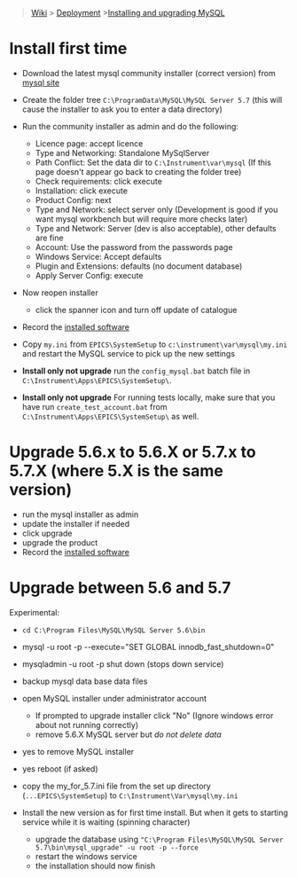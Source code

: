 > [Wiki](Home) > [Deployment](Deployment) >[Installing and upgrading MySQL](Installing-and-Upgrading-MySQL)

# Install first time

- Download the latest mysql community installer (correct version) from [mysql site](https://dev.mysql.com/downloads/mysql/)
- Create the folder tree `C:\ProgramData\MySQL\MySQL Server 5.7` (this will cause the installer to ask you to enter a data directory)
- Run the community installer as admin and do the following:
    - Licence page: accept licence
    - Type and Networking: Standalone MySqlServer
    - Path Conflict: Set the data dir to `C:\Instrument\var\mysql` (If this page doesn't appear go back to creating the folder tree)
    - Check requirements: click execute
    - Installation: click execute
    - Product Config: next
    - Type and Network: select server only (Development is good if you want mysql workbench but will require more checks later)
    - Type and Network: Server (dev is also acceptable), other defaults are fine
    - Account: Use the password from the passwords page
    - Windows Service: Accept defaults
    - Plugin and Extensions: defaults (no document database)
    - Apply Server Config: execute
- Now reopen installer
    - click the spanner icon and turn off update of catalogue
- Record the [installed software](https://github.com/ISISComputingGroup/IBEX/wiki/installed-software)

- Copy `my.ini` from `EPICS\SystemSetup` to `c:\instrument\var\mysql\my.ini` and restart the MySQL service to pick up the new settings

- **Install only not upgrade** run the `config_mysql.bat` batch file in `C:\Instrument\Apps\EPICS\SystemSetup\`.
- **Install only not upgrade** For running tests locally, make sure that you have run `create_test_account.bat` from `C:\Instrument\Apps\EPICS\SystemSetup\` as well.

# Upgrade 5.6.x to 5.6.X or 5.7.x to 5.7.X (where 5.X is the same version)

- run the mysql installer as admin
- update the installer if needed
- click upgrade
- upgrade the product
- Record the [installed software](https://github.com/ISISComputingGroup/IBEX/wiki/installed-software)

# Upgrade between 5.6 and 5.7

Experimental:

- `cd C:\Program Files\MySQL\MySQL Server 5.6\bin`
- mysql -u root -p --execute="SET GLOBAL innodb_fast_shutdown=0"
- mysqladmin -u root -p shut
down (stops down service)
- backup mysql data base data files

- open MySQL installer under administrator account
  - If prompted to upgrade installer click "No" (Ignore windows error about not running correctly)
  - remove 5.6.X MySQL server but *do not delete data*
- yes to remove MySQL installer
- yes reboot (if asked)
- copy the my_for_5.7.ini file from the set up directory (`...EPICS\SystemSetup`) to `C:\Instrument\Var\mysql\my.ini`
- Install the new version as for first time install. But when it gets to starting service while it is waiting (spinning character)
    - upgrade the database using `"C:\Program Files\MySQL\MySQL Server 5.7\bin\mysql_upgrade" -u root -p --force`
    - restart the windows service
    - the installation should now finish
